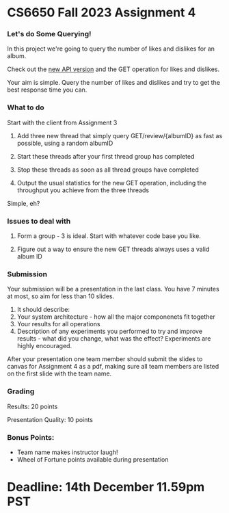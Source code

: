 # CS6650 Fall 2023  Assignment 4

### Let's do Some Querying!

In this project we're going to query the number of likes and dislikes for an album.

Check out the [new API version](https://app.swaggerhub.com/apis/IGORTON/AlbumStore/1.2#) and the GET operation for likes and dislikes.

Your aim is simple. Query the number of likes and dislikes and try to get the best response time you can.

### What to do

Start with the client from Assignment 3

1. Add three new thread that simply query GET/review/{albumID} as fast as possible, using a random albumID

2. Start these threads after your first thread group has completed

3. Stop these threads as soon as all thread groups have completed

4. Output the usual statistics for the new GET operation, including the throughput you achieve from the three threads

Simple, eh?

### Issues to deal with

1. Form a group - 3 is ideal. Start with whatever code base you like.

2. Figure out a way to ensure the new GET threads always uses a valid album ID

### Submission

Your submission will be a presentation in the last class. You have 7 minutes at most, so aim for less than 10 slides.

1. It should describe:
2. Your system architecture - how all the major componenets fit together
3. Your results for all operations
4. Description of any experiments you performed to try and improve results - what did you change, what was the effect? Experiments are highly encouraged.

After your presentation one team member should submit the slides to canvas for Assignment 4 as a pdf, making sure all team members are listed on the first slide with the team name.

### Grading

Results: 20 points

Presentation Quality: 10 points

### Bonus Points:

* Team name makes instructor laugh!
* Wheel of Fortune points available during presentation

# Deadline: 14th December 11.59pm PST



